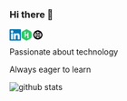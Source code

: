 ### Hi there 👋

<a href="https://www.linkedin.com/in/victor-tudose-a82bb0197/">
  <img align="left" alt="Linked In" width="20px" src="assets/linkedin.svg" />
</a>

<a href="https://www.hackerrank.com/viktro_tds">
  <img align="left" alt="Linked In" width="20px" src="assets/hr.svg" />
</a>

<a href="https://codepen.io/victortudose">
  <img align="left" alt="Linked In" width="20px" src="assets/codepen.png" />
</a>

<br>

Passionate about technology

Always eager to learn 

![github stats](https://github-readme-stats.vercel.app/api?username=VictorTudose&hide_border=true&hide=stars,prs,issues,contribs&show_icons=true&show_owner=true&theme=blue-green)
